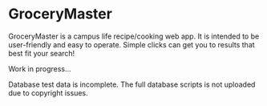 # GroceryMaster
GroceryMaster is a campus life recipe/cooking web app. It is intended to be user-friendly and easy to operate. Simple clicks can get you to results that best fit your search!

Work in progress...

Database test data is incomplete. The full database scripts is not uploaded due to copyright issues. 
